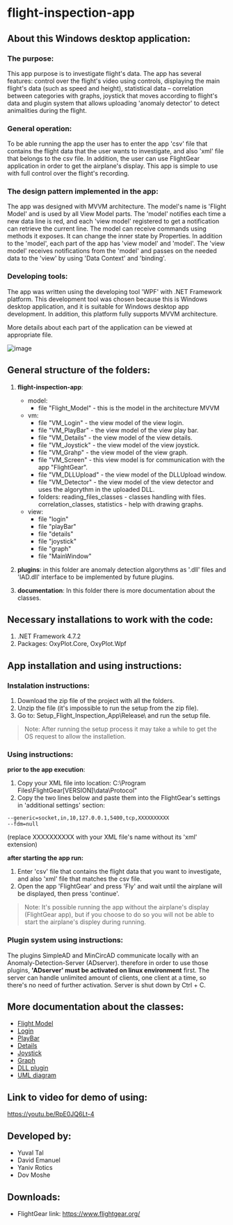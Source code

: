 # flight-inspection-app

## About this Windows desktop application:

### The purpose:
This app purpose is to investigate flight's data. The app has several features: control over the flight's video using controls, displaying the main flight's data (such as speed and height), statistical data – correlation between categories with graphs, joystick that moves according to flight's data and plugin system that allows uploading 'anomaly detector' to detect animalities during the flight.

### General operation:
To be able running the app the user has to enter the app 'csv' file that contains the flight data that the user wants to investigate, and also 'xml' file that belongs to the csv file. In addition, the user can use FlightGear application in order to get the airplane's display.
This app is simple to use with full control over the flight's recording.

### The design pattern implemented in the app:
The app was designed with MVVM architecture. The model's name is 'Flight Model' and is used by all View Model parts. The 'model' notifies each time a new data line is red, and each 'view model' registered to get a notification can retrieve the current line. The model can receive commands using methods it exposes. It can change the inner state by Properties.
In addition to the 'model', each part of the app has 'view model' and 'model'. The 'view model' receives notifications from the 'model' and passes on the needed data to the 'view' by using 'Data Context' and 'binding'.

### Developing tools:
The app was written using the developing tool 'WPF' with .NET Framework platform. This development tool was chosen because this is Windows desktop application, and it is suitable for Windows desktop app development. In addition, this platform fully supports MVVM architecture.

More details about each part of the application can be viewed at appropriate file.


![image](https://user-images.githubusercontent.com/72437425/114621880-ed595380-9cb5-11eb-8b42-54ebbc7d7511.png)


## General structure of the folders:
1. **flight-inspection-app**:
    - model:
      - file "Flight_Model" - this is the model in the architecture MVVM
    - vm:
      - file "VM_Login" -  the view model of the view login.
      - file "VM_PlayBar" - the view model of the view play bar.
      - file "VM_Details" - the view model of the view details.
      - file "VM_Joystick" - the view model of the view joystick.
      - file "VM_Grahp" - the view model of the view graph.
      - file "VM_Screen" - this view model is for communication with the app "FlightGear".
      - file "VM_DLLUpload" - the view model of the DLLUpload window.
      - file "VM_Detector" - the view model of the view detector and uses the algorythm in the uploaded DLL. 
      - folders: reading_files_classes - classes handling with files. correlation_classes, statistics - help with drawing graphs.
    - view:
      - file "login"
      - file "playBar"
      - file "details"
      - file "joystick"
      - file "graph"
      - file "MainWindow"
2. **plugins**:
in this folder are anomaly detection algorythms as '.dll' files and 'IAD.dll' interface to be implemented by future plugins.

4. **documentation**:
In this folder there is more documentation about the classes.


## Necessary installations to work with the code:
1. .NET Framework 4.7.2
2. Packages: OxyPlot.Core, OxyPlot.Wpf

## App installation and using instructions:

### Instalation instructions:
1. Download the zip file of the project with all the folders.
2. Unzip the file (it's impossible to run the setup from the zip file).
3. Go to: Setup_Flight_Inspection_App\Release\ and run the setup file.
>Note: After running the setup process it may take a while to get the OS request to allow the installetion.

### Using instructions:
**prior to the app execution**:
1. Copy your XML file into location: C:\Program Files\FlightGear[VERSION]\data\Protocol\"
2. Copy the two lines below and paste them into the FlightGear's settings in 'additional settings' section:
```
--generic=socket,in,10,127.0.0.1,5400,tcp,XXXXXXXXXX
--fdm=null
```
(replace XXXXXXXXXX with your XML file's name without its 'xml' extension)

**after starting the app run:**
1. Enter 'csv' file that contains the flight data that you want to investigate, and also 'xml' file that matches the csv file.
2. Open the app 'FlightGear' and press 'Fly' and wait until the airplane will be displayed, then press 'continue'.
>Note: It's possible running the app without the airplane's display (FlightGear app), but if you choose to do so you will not be able to start the airplane's displey during running.

### Plugin system using instructions:
The plugins SimpleAD and MinCircAD communicate locally with an Anomaly-Detection-Server (ADserver). therefore in order to use those plugins, **'ADserver' must be activated on linux environment** first. The server can handle unlimited amount of clients, one client at a time, so there's no need of further activation. Server is shut down by Ctrl + C.

## More documentation about the classes:
- [Flight Model](documentation/Model.md)
- [Login](documentation/Login.md)
- [PlayBar](documentation/PlayBar.md)
- [Details](documentation/Details.md)
- [Joystick](documentation/Joystick.md)
- [Graph](documentation/Graph.md)
- [DLL plugin](documentation/Dll.md)
- [UML diagram](documentation/UML.png)

## Link to video for demo of using:
https://youtu.be/RpE0JQ6Lt-4

## Developed by:
* Yuval Tal
* David Emanuel
* Yaniv Rotics
* Dov Moshe

## Downloads:
* FlightGear
link: https://www.flightgear.org/
